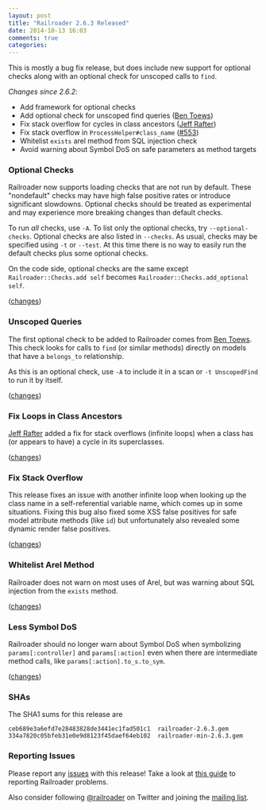 ```yaml
---
layout: post
title: "Railroader 2.6.3 Released"
date: 2014-10-13 16:03
comments: true
categories: 
---
```


This is mostly a bug fix release, but does include new support for optional checks along with an optional check for unscoped calls to `find`.

_Changes since 2.6.2_:

 * Add framework for optional checks
 * Add optional check for unscoped find queries ([Ben Toews](https://github.com/mastahyeti))
 * Fix stack overflow for cycles in class ancestors ([Jeff Rafter](https://github.com/jeffrafter))
 * Fix stack overflow in `ProcessHelper#class_name` ([#553](https://github.com/presidentbeef/railroader/issues/553))
 * Whitelist `exists` arel method from SQL injection check
 * Avoid warning about Symbol DoS on safe parameters as method targets

### Optional Checks

Railroader now supports loading checks that are not run by default. These "nondefault" checks may have high false positive rates or introduce significant slowdowns. Optional checks should be treated as experimental and may experience more breaking changes than default checks.

To run *all* checks, use `-A`. To list only the optional checks, try `--optional-checks`. Optional checks are also listed in `--checks`. As usual, checks may be specified using `-t` or `--test`. At this time there is no way to easily run the default checks plus some optional checks.

On the code side, optional checks are the same except `Railroader::Checks.add self` becomes `Railroader::Checks.add_optional self`.

([changes](https://github.com/presidentbeef/railroader/pull/555))

### Unscoped Queries

The first optional check to be added to Railroader comes from [Ben Toews](https://github.com/mastahyeti). This check looks for calls to `find` (or similar methods) directly on models that have a `belongs_to` relationship.

As this is an optional check, use `-A` to include it in a scan or `-t UnscopedFind` to run it by itself.

([changes](https://github.com/presidentbeef/railroader/pull/469))

### Fix Loops in Class Ancestors

[Jeff Rafter](https://github.com/jeffrafter) added a fix for stack overflows (infinite loops) when a class has (or appears to have) a cycle in its superclasses.

([changes](https://github.com/presidentbeef/railroader/pull/543))

### Fix Stack Overflow

This release fixes an issue with another infinite loop when looking up the class name in a self-referential variable name, which comes up in some situations. Fixing this bug also fixed some XSS false positives for safe model attribute methods (like `id`) but unfortunately also revealed some dynamic render false positives.

([changes](https://github.com/presidentbeef/railroader/pull/560))

### Whitelist Arel Method

Railroader does not warn on most uses of Arel, but was warning about SQL injection from the `exists` method.

([changes](https://github.com/presidentbeef/railroader/pull/566))

### Less Symbol DoS

Railroader should no longer warn about Symbol DoS when symbolizing `params[:controller]` and `params[:action]` even when there are intermediate method calls, like `params[:action].to_s.to_sym`.

([changes](https://github.com/presidentbeef/railroader/pull/564))

### SHAs

The SHA1 sums for this release are

    ceb689e3a6efd7e28483828de3441ec1fad501c1  railroader-2.6.3.gem
    334a7820c05bfeb31e0e9d8123f45daef64eb102  railroader-min-2.6.3.gem

### Reporting Issues

Please report any [issues](https://github.com/presidentbeef/railroader/issues) with this release! Take a look at [this guide](https://github.com/presidentbeef/railroader/wiki/How-to-Report-a-Railroader-Issue) to reporting Railroader problems.

Also consider following [@railroader](https://twitter.com/railroader) on Twitter and joining the [mailing list](http://railroaderscanner.org/contact/). 
